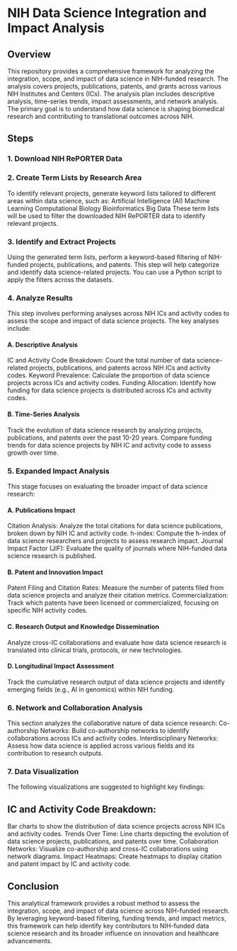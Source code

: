 # NIH Data Science Integration and Impact Analysis

## Overview
This repository provides a comprehensive framework for analyzing the integration, scope, and impact of data science in NIH-funded research. The analysis covers projects, publications, patents, and grants across various NIH Institutes and Centers (ICs). The analysis plan includes descriptive analysis, time-series trends, impact assessments, and network analysis. The primary goal is to understand how data science is shaping biomedical research and contributing to translational outcomes across NIH.

## Steps
### 1. Download NIH RePORTER Data

### 2. Create Term Lists by Research Area
To identify relevant projects, generate keyword lists tailored to different areas within data science, such as:
    Artificial Intelligence (AI)
    Machine Learning
    Computational Biology
    Bioinformatics
    Big Data
These term lists will be used to filter the downloaded NIH RePORTER data to identify relevant projects.

### 3. Identify and Extract Projects
Using the generated term lists, perform a keyword-based filtering of NIH-funded projects, publications, and patents. This step will help categorize and identify data science-related projects. You can use a Python script to apply the filters across the datasets.

### 4. Analyze Results
This step involves performing analyses across NIH ICs and activity codes to assess the scope and impact of data science projects. The key analyses include:

#### A. Descriptive Analysis
IC and Activity Code Breakdown: Count the total number of data science-related projects, publications, and patents across NIH ICs and activity codes.
Keyword Prevalence: Calculate the proportion of data science projects across ICs and activity codes.
Funding Allocation: Identify how funding for data science projects is distributed across ICs and activity codes.
#### B. Time-Series Analysis
Track the evolution of data science research by analyzing projects, publications, and patents over the past 10-20 years.
Compare funding trends for data science projects by NIH IC and activity code to assess growth over time.
### 5. Expanded Impact Analysis
This stage focuses on evaluating the broader impact of data science research:

#### A. Publications Impact
Citation Analysis: Analyze the total citations for data science publications, broken down by NIH IC and activity code.
h-index: Compute the h-index of data science researchers and projects to assess research impact.
Journal Impact Factor (JIF): Evaluate the quality of journals where NIH-funded data science research is published.
#### B. Patent and Innovation Impact
Patent Filing and Citation Rates: Measure the number of patents filed from data science projects and analyze their citation metrics.
Commercialization: Track which patents have been licensed or commercialized, focusing on specific NIH activity codes.
#### C. Research Output and Knowledge Dissemination
Analyze cross-IC collaborations and evaluate how data science research is translated into clinical trials, protocols, or new technologies.
#### D. Longitudinal Impact Assessment
Track the cumulative research output of data science projects and identify emerging fields (e.g., AI in genomics) within NIH funding.
### 6. Network and Collaboration Analysis
This section analyzes the collaborative nature of data science research:
Co-authorship Networks: Build co-authorship networks to identify collaborations across ICs and activity codes.
Interdisciplinary Networks: Assess how data science is applied across various fields and its contribution to research outputs.
### 7. Data Visualization
The following visualizations are suggested to highlight key findings:

## IC and Activity Code Breakdown: 
Bar charts to show the distribution of data science projects across NIH ICs and activity codes.
Trends Over Time: Line charts depicting the evolution of data science projects, publications, and patents over time.
Collaboration Networks: Visualize co-authorship and cross-IC collaborations using network diagrams.
Impact Heatmaps: Create heatmaps to display citation and patent impact by IC and activity code.

## Conclusion
This analytical framework provides a robust method to assess the integration, scope, and impact of data science across NIH-funded research. By leveraging keyword-based filtering, funding trends, and impact metrics, this framework can help identify key contributors to NIH-funded data science research and its broader influence on innovation and healthcare advancements.
